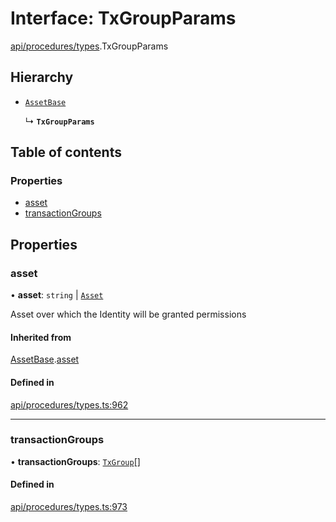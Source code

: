 # Interface: TxGroupParams

[api/procedures/types](../wiki/api.procedures.types).TxGroupParams

## Hierarchy

- [`AssetBase`](../wiki/api.procedures.types.AssetBase)

  ↳ **`TxGroupParams`**

## Table of contents

### Properties

- [asset](../wiki/api.procedures.types.TxGroupParams#asset)
- [transactionGroups](../wiki/api.procedures.types.TxGroupParams#transactiongroups)

## Properties

### asset

• **asset**: `string` \| [`Asset`](../wiki/api.entities.Asset.Asset)

Asset over which the Identity will be granted permissions

#### Inherited from

[AssetBase](../wiki/api.procedures.types.AssetBase).[asset](../wiki/api.procedures.types.AssetBase#asset)

#### Defined in

[api/procedures/types.ts:962](https://github.com/PolymeshAssociation/polymesh-sdk/blob/95e180d2/src/api/procedures/types.ts#L962)

___

### transactionGroups

• **transactionGroups**: [`TxGroup`](../wiki/types.TxGroup)[]

#### Defined in

[api/procedures/types.ts:973](https://github.com/PolymeshAssociation/polymesh-sdk/blob/95e180d2/src/api/procedures/types.ts#L973)
